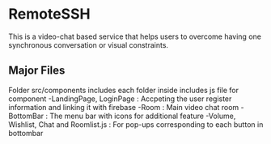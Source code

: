 # RemoteSSH

This is a video-chat based service that helps users to overcome having one synchronous conversation or visual constraints. 

## Major Files
Folder src/components includes each folder inside includes js file for component
    -LandingPage, LoginPage : Accpeting the user register information and linking it with firebase
    -Room : Main video chat room
    -BottomBar : The menu bar with icons for additional feature
    -Volume, Wishlist, Chat and Roomlist.js : For pop-ups corresponding to each button in bottombar

```
